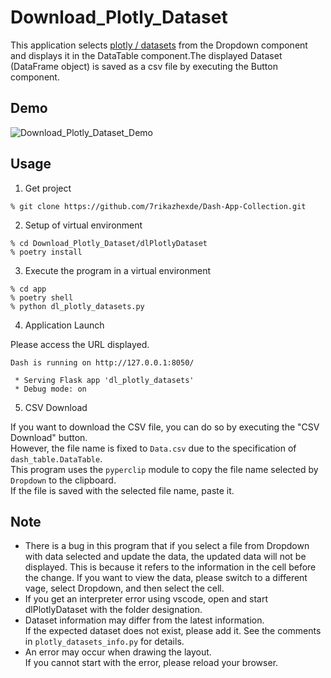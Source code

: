 # Download_Plotly_Dataset
This application selects [plotly / datasets](https://github.com/plotly/datasets) from the Dropdown component and displays it in the DataTable component.The displayed Dataset (DataFrame object) is saved as a csv file by executing the Button component.

## Demo
![Download_Plotly_Dataset_Demo](https://user-images.githubusercontent.com/33836132/210512054-46cc1980-a106-4362-a466-aec2e5753e29.gif)

## Usage
1. Get project
```
% git clone https://github.com/7rikazhexde/Dash-App-Collection.git
```
2. Setup of virtual environment
```
% cd Download_Plotly_Dataset/dlPlotlyDataset
% poetry install
```
3. Execute the program in a virtual environment
```
% cd app
% poetry shell
% python dl_plotly_datasets.py
```
4. Application Launch

Please access the URL displayed.

```
Dash is running on http://127.0.0.1:8050/

 * Serving Flask app 'dl_plotly_datasets'
 * Debug mode: on
```

5. CSV Download

If you want to download the CSV file, you can do so by executing the "CSV Download" button.  
However, the file name is fixed to ```Data.csv``` due to the specification of ```dash_table.DataTable```.  
This program uses the ```pyperclip``` module to copy the file name selected by ```Dropdown``` to the clipboard.  
If the file is saved with the selected file name, paste it.

## Note
* There is a bug in this program that if you select a file from Dropdown with data selected and update the data, the updated data will not be displayed. This is because it refers to the information in the cell before the change. If you want to view the data, please switch to a different vage, select Dropdown, and then select the cell.
* If you get an interpreter error using vscode, open and start dlPlotlyDataset with the folder designation.
* Dataset information may differ from the latest information.   
If the expected dataset does not exist, please add it. See the comments in ```plotly_datasets_info.py``` for details.
* An error may occur when drawing the layout.  
If you cannot start with the error, please reload your browser.
